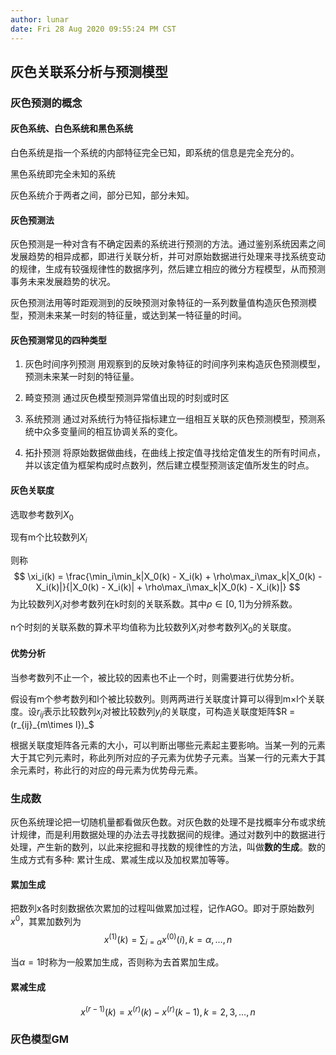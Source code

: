 ```yaml
---
author: lunar
date: Fri 28 Aug 2020 09:55:24 PM CST
---
```


## 灰色关联系分析与预测模型

### 灰色预测的概念

#### 灰色系统、白色系统和黑色系统

白色系统是指一个系统的内部特征完全已知，即系统的信息是完全充分的。

黑色系统即完全未知的系统

灰色系统介于两者之间，部分已知，部分未知。

#### 灰色预测法

灰色预测是一种对含有不确定因素的系统进行预测的方法。通过鉴别系统因素之间发展趋势的相异成都，即进行关联分析，并可对原始数据进行处理来寻找系统变动的规律，生成有较强规律性的数据序列，然后建立相应的微分方程模型，从而预测事务未来发展趋势的状况。

灰色预测法用等时距观测到的反映预测对象特征的一系列数量值构造灰色预测模型，预测未来某一时刻的特征量，或达到某一特征量的时间。

#### 灰色预测常见的四种类型

1. 灰色时间序列预测
用观察到的反映对象特征的时间序列来构造灰色预测模型，预测未来某一时刻的特征量。

2. 畸变预测
通过灰色模型预测异常值出现的时刻或时区

3. 系统预测
通过对系统行为特征指标建立一组相互关联的灰色预测模型，预测系统中众多变量间的相互协调关系的变化。

4. 拓扑预测
将原始数据做曲线，在曲线上按定值寻找给定值发生的所有时间点，并以该定值为框架构成时点数列，然后建立模型预测该定值所发生的时点。

#### 灰色关联度

选取参考数列$X_0$

现有m个比较数列$X_i$

则称
$$
\xi_i(k) = \frac{\min_i\min_k|X_0(k) - X_i(k) + \rho\max_i\max_k|X_0(k) - X_i(k)|}{|X_0(k) - X_i(k)| + \rho\max_i\max_k|X_0(k) - X_i(k)|}
$$
为比较数列$X_i$对参考数列在k时刻的关联系数。其中$\rho\in [0,1]$为分辨系数。

n个时刻的关联系数的算术平均值称为比较数列$X_i$对参考数列$X_0$的关联度。

#### 优势分析

当参考数列不止一个，被比较的因素也不止一个时，则需要进行优势分析。

假设有m个参考数列和l个被比较数列。则两两进行关联度计算可以得到m×l个关联度。设$r_{ij}$表示比较数列$x_j$对被比较数列$y_i$的关联度，可构造关联度矩阵$R = (r_{ij}_{m\times l})_$

根据关联度矩阵各元素的大小，可以判断出哪些元素起主要影响。当某一列的元素大于其它列元素时，称此列所对应的子元素为优势子元素。当某一行的元素大于其余元素时，称此行的对应的母元素为优势母元素。

### 生成数

灰色系统理论把一切随机量都看做灰色数。对灰色数的处理不是找概率分布或求统计规律，而是利用数据处理的办法去寻找数据间的规律。通过对数列中的数据进行处理，产生新的数列，以此来挖掘和寻找数的规律性的方法，叫做**数的生成**。数的生成方式有多种: 累计生成、累减生成以及加权累加等等。

#### 累加生成

把数列x各时刻数据依次累加的过程叫做累加过程，记作AGO。即对于原始数列$x^0$，其累加数列为
$$
x^{(1)}(k) = \sum_{i=\alpha}x^{(0)}(i), k = \alpha, \dots,n
$$

当$\alpha=1$时称为一般累加生成，否则称为去首累加生成。

#### 累减生成

$$
x^{(r-1)}(k) = x^{(r)}(k) - x^{(r)}(k-1), k = 2,3,\dots,n
$$

### 灰色模型GM
